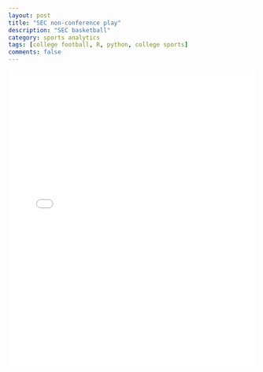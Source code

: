 ```yaml
---
layout: post
title: "SEC non-conference play"
description: "SEC basketball"
category: sports analytics
tags: [college football, R, python, college sports]
comments: false
---
```


<iframe src="/images/plots/highchart.html"
    style="max-width = 100%"
    sandbox="allow-same-origin allow-scripts"
    width="100%"
    height="600"
    scrolling="no"
    seamless="seamless"
    frameborder="0">
</iframe>

